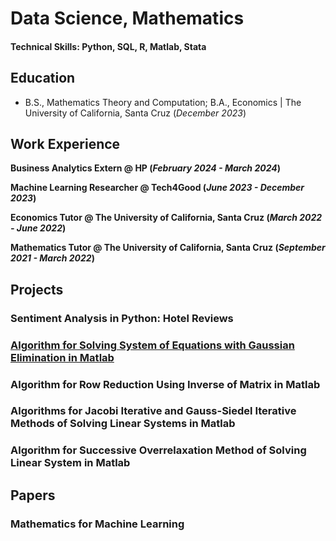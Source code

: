 # Data Science, Mathematics

#### Technical Skills: Python, SQL, R, Matlab, Stata

## Education 			        		
- B.S., Mathematics Theory and Computation; B.A., Economics | The University of California, Santa Cruz (_December 2023_)

## Work Experience
**Business Analytics Extern @ HP (_February 2024 - March 2024_)**

**Machine Learning Researcher @ Tech4Good (_June 2023 - December 2023_)**

**Economics Tutor @ The University of California, Santa Cruz (_March 2022 - June 2022_)**

**Mathematics Tutor @ The University of California, Santa Cruz (_September 2021 - March 2022_)**

## Projects

### Sentiment Analysis in Python: Hotel Reviews

### [Algorithm for Solving System of Equations with Gaussian Elimination in Matlab](https://github.com/arielseidman/Gaussian-Elimination/blob/main/gauss_e2.m)

### Algorithm for Row Reduction Using Inverse of Matrix in Matlab

### Algorithms for Jacobi Iterative and Gauss-Siedel Iterative Methods of Solving Linear Systems in Matlab

### Algorithm for Successive Overrelaxation Method of Solving Linear System in Matlab

## Papers
### Mathematics for Machine Learning
